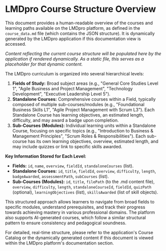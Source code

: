 # LMDpro Course Structure Overview

This document provides a human-readable overview of the courses and learning paths available on the LMDpro platform, as defined in the `course_data.md` file (which contains the JSON structure). 
It is dynamically generated by the LMDpro application if this documentation view is accessed.

_Content reflecting the current course structure will be populated here by the application if rendered dynamically. As a static file, this serves as a placeholder for that dynamic content._

The LMDpro curriculum is organized into several hierarchical levels:

1.  **Fields of Study:** Broad subject areas (e.g., "General Core Studies Level 1", "Agile Business and Project Management", "Technology Development", "Executive Leadership Level 5").
2.  **Standalone Courses:** Comprehensive courses within a Field, typically composed of multiple sub-courses/modules (e.g., "Foundational Business Skills L1", "Agile Project Management with Scrum L3"). Each Standalone Course has learning objectives, an estimated length, difficulty, and may award a badge upon completion.
3.  **Sub-Courses (Modules):** Individual learning units within a Standalone Course, focusing on specific topics (e.g., "Introduction to Business & Management Principles", "Scrum Roles & Responsibilities"). Each sub-course has its own learning objectives, overview, estimated length, and may include quizzes or link to specific skills awarded.

**Key Information Stored for Each Level:**

*   **Fields:** `id`, `name`, `overview`, `fieldId`, `standaloneCourses` (list).
*   **Standalone Courses:** `id`, `title`, `fieldId`, `overview`, `difficulty`, `length`, `badgeAwarded`, `assessmentPath`, `subCourses` (list).
*   **Sub-Courses (Modules):** `id`, `title`, `filePath` (to the .md content file), `overview`, `difficulty`, `length`, `standaloneCourseId`, `fieldId`, `quizPath` (optional), `learningObjectives` (list), `skillsAwarded` (list of skill objects).

This structured approach allows learners to navigate from broad fields to specific modules, understand prerequisites, and track their progress towards achieving mastery in various professional domains. The platform also supports AI-generated courses, which follow a similar structural pattern to ensure consistency and pedagogical soundness.

For detailed, real-time structure, please refer to the application's Course Catalog or the dynamically generated content if this document is viewed within the LMDpro platform's documentation section.